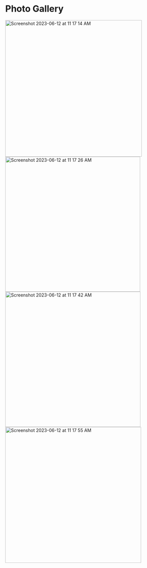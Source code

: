 # Photo Gallery


<img width="432" alt="Screenshot 2023-06-12 at 11 17 14 AM" src="https://github.com/openSourcebd99/sample-photo-gallery/assets/125869281/988ce57f-f97d-43da-bca4-9f56361b1660">
<img width="427" alt="Screenshot 2023-06-12 at 11 17 26 AM" src="https://github.com/openSourcebd99/sample-photo-gallery/assets/125869281/0ca29427-d4de-451a-bec4-d51a4870c499">
<img width="428" alt="Screenshot 2023-06-12 at 11 17 42 AM" src="https://github.com/openSourcebd99/sample-photo-gallery/assets/125869281/86fbd9c9-81e8-49f4-a2c0-79ccf41446e3">
<img width="430" alt="Screenshot 2023-06-12 at 11 17 55 AM" src="https://github.com/openSourcebd99/sample-photo-gallery/assets/125869281/976cb47a-36d4-46fa-aa6d-10c60ebfe51e">
